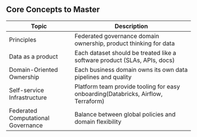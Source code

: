 ## Core Concepts to Master


|Topic | Description |
|------|-------------|
|Principles| Federated governance domain ownership, product thinking for data |
|Data as a product | Each dataset should be treated like a software product (SLAs, APIs, docs)|
|Domain-Oriented Ownership| Each business domain owns its own data pipelines and quality|
|Self-service Infrastructure | Platform team provide tooling for easy onboarding(Databricks, Airflow, Terraform)|
|Federated Computational Governance| Balance between global policies and domain flexibility|

